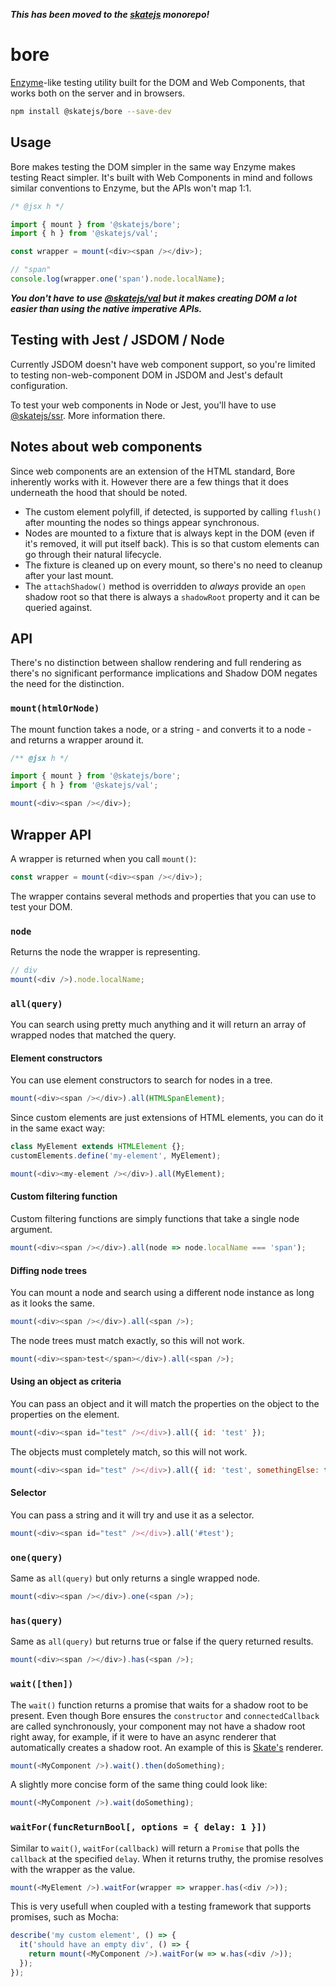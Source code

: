 ___This has been moved to the [skatejs](https://github.com/skatejs/skatejs) monorepo!___

# bore

[Enzyme](https://github.com/airbnb/enzyme)-like testing utility built for the DOM and Web Components, that works both on the server and in browsers.

```sh
npm install @skatejs/bore --save-dev
```



## Usage

Bore makes testing the DOM simpler in the same way Enzyme makes testing React simpler. It's built with Web Components in mind and follows similar conventions to Enzyme, but the APIs won't map 1:1.

```js
/* @jsx h */

import { mount } from '@skatejs/bore';
import { h } from '@skatejs/val';

const wrapper = mount(<div><span /></div>);

// "span"
console.log(wrapper.one('span').node.localName);
```

***You don't have to use [@skatejs/val](https://github.com/skatejs/val) but it makes creating DOM a lot easier than using the native imperative APIs.***



## Testing with Jest / JSDOM / Node

Currently JSDOM doesn't have web component support, so you're limited to testing non-web-component DOM in JSDOM and Jest's default configuration.

To test your web components in Node or Jest, you'll have to use [@skatejs/ssr](https://github.com/skatejs/skatejs/tree/master/packages/ssr). More information there.



## Notes about web components

Since web components are an extension of the HTML standard, Bore inherently works with it. However there are a few things that it does underneath the hood that should be noted.

- The custom element polyfill, if detected, is supported by calling `flush()` after mounting the nodes so things appear synchronous.
- Nodes are mounted to a fixture that is always kept in the DOM (even if it's removed, it will put itself back). This is so that custom elements can go through their natural lifecycle.
- The fixture is cleaned up on every mount, so there's no need to cleanup after your last mount.
- The `attachShadow()` method is overridden to *always* provide an `open` shadow root so that there is always a `shadowRoot` property and it can be queried against.




## API

There's no distinction between shallow rendering and full rendering as there's no significant performance implications and Shadow DOM negates the need for the distinction.



### `mount(htmlOrNode)`

The mount function takes a node, or a string - and converts it to a node - and returns a wrapper around it.

```js
/** @jsx h */

import { mount } from '@skatejs/bore';
import { h } from '@skatejs/val';

mount(<div><span /></div>);
```


## Wrapper API

A wrapper is returned when you call `mount()`:

```js
const wrapper = mount(<div><span /></div>);
```

The wrapper contains several methods and properties that you can use to test your DOM.



### `node`

Returns the node the wrapper is representing.

```js
// div
mount(<div />).node.localName;
```



### `all(query)`

You can search using pretty much anything and it will return an array of wrapped nodes that matched the query.



#### Element constructors

You can use element constructors to search for nodes in a tree.

```js
mount(<div><span /></div>).all(HTMLSpanElement);
```

Since custom elements are just extensions of HTML elements, you can do it in the same exact way:

```js
class MyElement extends HTMLElement {};
customElements.define('my-element', MyElement);

mount(<div><my-element /></div>).all(MyElement);
```



#### Custom filtering function

Custom filtering functions are simply functions that take a single node argument.

```js
mount(<div><span /></div>).all(node => node.localName === 'span');
```



#### Diffing node trees

You can mount a node and search using a different node instance as long as it looks the same.

```js
mount(<div><span /></div>).all(<span />);
```

The node trees must match exactly, so this will not work.

```js
mount(<div><span>test</span></div>).all(<span />);
```



#### Using an object as criteria

You can pass an object and it will match the properties on the object to the properties on the element.

```js
mount(<div><span id="test" /></div>).all({ id: 'test' });
```

The objects must completely match, so this will not work.

```js
mount(<div><span id="test" /></div>).all({ id: 'test', somethingElse: true });
```


#### Selector

You can pass a string and it will try and use it as a selector.

```js
mount(<div><span id="test" /></div>).all('#test');
```



### `one(query)`

Same as `all(query)` but only returns a single wrapped node.

```js
mount(<div><span /></div>).one(<span />);
```



### `has(query)`

Same as `all(query)` but returns true or false if the query returned results.

```js
mount(<div><span /></div>).has(<span />);
```



### `wait([then])`

The `wait()` function returns a promise that waits for a shadow root to be present. Even though Bore ensures the `constructor` and `connectedCallback` are called synchronously, your component may not have a shadow root right away, for example, if it were to have an async renderer that automatically creates a shadow root. An example of this is [Skate's](https://github.com/skatejs/skatejs) renderer.

```js
mount(<MyComponent />).wait().then(doSomething);
```

A slightly more concise form of the same thing could look like:

```js
mount(<MyComponent />).wait(doSomething);
```



### `waitFor(funcReturnBool[, options = { delay: 1 }])`

Similar to `wait()`, `waitFor(callback)` will return a `Promise` that polls the `callback` at the specified `delay`. When it returns truthy, the promise resolves with the wrapper as the value.

```js
mount(<MyElement />).waitFor(wrapper => wrapper.has(<div />));
```

This is very usefull when coupled with a testing framework that supports promises, such as Mocha:

```js
describe('my custom element', () => {
  it('should have an empty div', () => {
    return mount(<MyComponent />).waitFor(w => w.has(<div />));
  });
});
```
